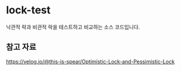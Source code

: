 # lock-test
낙관적 락과 비관적 락을 테스트하고 비교하는 소스 코드입니다.

## 참고 자료
https://velog.io/@this-is-spear/Optimistic-Lock-and-Pessimistic-Lock
